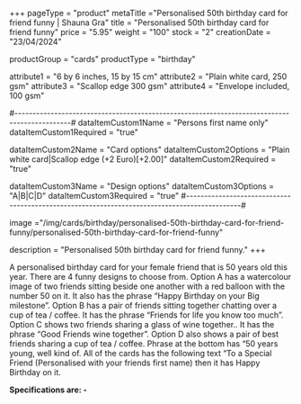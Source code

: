 +++
pageType = "product"
metaTitle ="Personalised 50th birthday card for friend funny | Shauna Gra"
title = "Personalised 50th birthday card for friend funny"
price = "5.95"
weight = "100"
stock = "2"
creationDate = "23/04/2024"

productGroup = "cards"
productType = "birthday"

attribute1 = "6 by 6 inches, 15 by 15 cm" 
attribute2 = "Plain white card, 250 gsm"
attribute3 = "Scallop edge 300 gsm"
attribute4 = "Envelope included, 100 gsm"

#---------------------------------------------------------------------------------------------#
dataItemCustom1Name = "Persons first name only"
dataItemCustom1Required = "true"

dataItemCustom2Name = "Card options"
dataItemCustom2Options = "Plain white card|Scallop edge (+2 Euro)[+2.00]"
dataItemCustom2Required = "true"

dataItemCustom3Name = "Design options"
dataItemCustom3Options = "A|B|C|D"
dataItemCustom3Required = "true"
#---------------------------------------------------------------------------------------------#

image ="/img/cards/birthday/personalised-50th-birthday-card-for-friend-funny/personalised-50th-birthday-card-for-friend-funny"

description = "Personalised 50th birthday card for friend funny."
+++

A personalised birthday card for your female friend that is 50 years old this year. There are 4 funny designs to choose from. Option A has a watercolour image of two friends sitting beside one another with a red balloon with the number 50 on it. It also has the phrase “Happy Birthday on your Big milestone”. Option B has a pair of friends sitting together chatting over a cup of tea / coffee. It has the phrase “Friends for life you know too much”. Option C shows two friends sharing a glass of wine together.. It has the phrase “Good Friends wine together”. Option D also shows a pair of best friends sharing a cup of tea / coffee. Phrase at the bottom has “50 years young, well kind of. All of the cards has the following text “To a Special Friend (Personalised with your friends first name) then it has Happy Birthday on it.

**Specifications are: -**
